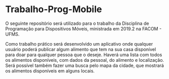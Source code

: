 # Trabalho-Prog-Mobile

  O seguinte repositório será utilizado para o trabalho da Disciplina de Programação para Dispositivos Móveis, ministrada em 2019.2 na FACOM - UFMS.


Como trabalho prático será desenvolvido um aplicativo onde qualquer usuário poderá publicar algum alimento que tem na sua casa disponível para doar para qualquer pessoa que o deseje. Haverá uma lista com todos os alimentos disponíveis, com dados da pessoal, do alimento e localização. Será possível também fazer uma busca pelo mapa da cidade, que mostrará os alimentos disponíveis em alguns locais.
